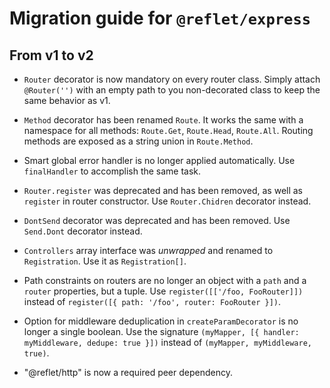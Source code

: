# Migration guide for `@reflet/express`

## From v1 to v2

* `Router` decorator is now mandatory on every router class.
  Simply attach `@Router('')` with an empty path to you non-decorated class to keep the same behavior as v1.

* `Method` decorator has been renamed `Route`.
  It works the same with a namespace for all methods: `Route.Get`, `Route.Head`, `Route.All`.
  Routing methods are exposed as a string union in `Route.Method`.

* Smart global error handler is no longer applied automatically.
  Use `finalHandler` to accomplish the same task.

* `Router.register` was deprecated and has been removed, as well as `register` in router constructor.
  Use `Router.Chidren` decorator instead.

* `DontSend` decorator was deprecated and has been removed.
  Use `Send.Dont` decorator instead.

* `Controllers` array interface was _unwrapped_ and renamed to `Registration`. Use it as `Registration[]`.

* Path constraints on routers are no longer an object with a `path` and a `router` properties, but a tuple.
  Use `register([['/foo, FooRouter]])` instead of `register([{ path: '/foo', router: FooRouter }])`.

* Option for middleware deduplication in `createParamDecorator` is no longer a single boolean.
  Use the signature `(myMapper, [{ handler: myMiddleware, dedupe: true }])` instead of `(myMapper, myMiddleware, true)`.

* "@reflet/http" is now a required peer dependency.
